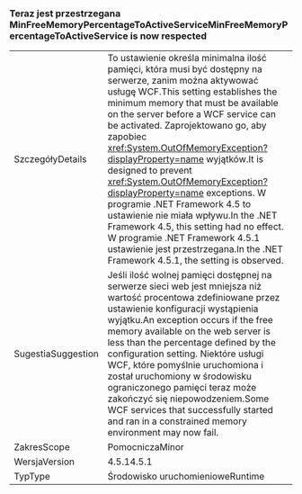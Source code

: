 ### <a name="minfreememorypercentagetoactiveservice-is-now-respected"></a><span data-ttu-id="952cb-101">Teraz jest przestrzegana MinFreeMemoryPercentageToActiveService</span><span class="sxs-lookup"><span data-stu-id="952cb-101">MinFreeMemoryPercentageToActiveService is now respected</span></span>

|   |   |
|---|---|
|<span data-ttu-id="952cb-102">Szczegóły</span><span class="sxs-lookup"><span data-stu-id="952cb-102">Details</span></span>|<span data-ttu-id="952cb-103">To ustawienie określa minimalna ilość pamięci, która musi być dostępny na serwerze, zanim można aktywować usługę WCF.</span><span class="sxs-lookup"><span data-stu-id="952cb-103">This setting establishes the minimum memory that must be available on the server before a WCF service can be activated.</span></span> <span data-ttu-id="952cb-104">Zaprojektowano go, aby zapobiec <xref:System.OutOfMemoryException?displayProperty=name> wyjątków.</span><span class="sxs-lookup"><span data-stu-id="952cb-104">It is designed to prevent <xref:System.OutOfMemoryException?displayProperty=name> exceptions.</span></span> <span data-ttu-id="952cb-105">W programie .NET Framework 4.5 to ustawienie nie miała wpływu.</span><span class="sxs-lookup"><span data-stu-id="952cb-105">In the .NET Framework 4.5, this setting had no effect.</span></span> <span data-ttu-id="952cb-106">W programie .NET Framework 4.5.1 ustawienie jest przestrzegana.</span><span class="sxs-lookup"><span data-stu-id="952cb-106">In the .NET Framework 4.5.1, the setting is observed.</span></span>|
|<span data-ttu-id="952cb-107">Sugestia</span><span class="sxs-lookup"><span data-stu-id="952cb-107">Suggestion</span></span>|<span data-ttu-id="952cb-108">Jeśli ilość wolnej pamięci dostępnej na serwerze sieci web jest mniejsza niż wartość procentowa zdefiniowane przez ustawienie konfiguracji wystąpienia wyjątku.</span><span class="sxs-lookup"><span data-stu-id="952cb-108">An exception occurs if the free memory available on the web server is less than the percentage defined by the configuration setting.</span></span> <span data-ttu-id="952cb-109">Niektóre usługi WCF, które pomyślnie uruchomiona i został uruchomiony w środowisku ograniczonego pamięci teraz może zakończyć się niepowodzeniem.</span><span class="sxs-lookup"><span data-stu-id="952cb-109">Some WCF services that successfully started and ran in a constrained memory environment may now fail.</span></span>|
|<span data-ttu-id="952cb-110">Zakres</span><span class="sxs-lookup"><span data-stu-id="952cb-110">Scope</span></span>|<span data-ttu-id="952cb-111">Pomocnicza</span><span class="sxs-lookup"><span data-stu-id="952cb-111">Minor</span></span>|
|<span data-ttu-id="952cb-112">Wersja</span><span class="sxs-lookup"><span data-stu-id="952cb-112">Version</span></span>|<span data-ttu-id="952cb-113">4.5.1</span><span class="sxs-lookup"><span data-stu-id="952cb-113">4.5.1</span></span>|
|<span data-ttu-id="952cb-114">Typ</span><span class="sxs-lookup"><span data-stu-id="952cb-114">Type</span></span>|<span data-ttu-id="952cb-115">Środowisko uruchomieniowe</span><span class="sxs-lookup"><span data-stu-id="952cb-115">Runtime</span></span>|

